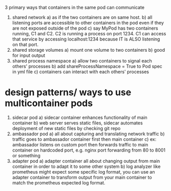 3 primary ways that containers in the same pod can communicate
1) shared network 
	a) as if the two containers are on same host. 
	b) all listening ports are accessible to other containers in the pod even if they are not exposed outside of the pod
	c) say MyPod has two containers running, C1 and C2. C2 is running a process on port 1234. C1 can access that service by accessing localhost:1234 because IT is ALSO listening on that port. 
2) shared storage volumes
	a) mount one volume to two containers
	b) good for input output
3) shared process namespace
	a) allow two containers to signal each others' processes
	b) add shareProcessNamespace = True to Pod spec in yml file
	c) containers can interact with each others' processes

# design patterns/ ways to use multicontainer pods
1) sidecar pod
	a) sidecar container enhances functionality of main container 
	b) web server serves static files, sidecar automates deployment of new static files by checking git repo
2) ambassador pod
	a) all about capturing and translating network traffic
	b) traffic goes to ambassador container first then main container 
	c) ex: ambassador listens on custom port then forwards traffic to main container on hardcoded port, e.g. nginx port forwarding from 80 to 8001 or something
3) adapter pod
	a) adapter container all about changing output from main container in order to adapt it to some other system
	b) log analyzer like prometheus might expect some specific log format, you can use an adapter container to transform output from your main container to match the prometheus expected log format. 
